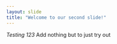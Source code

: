 ```yaml
---
layout: slide
title: "Welcome to our second slide!"
---
```

*Testing 123*
Add nothing but to just try out

